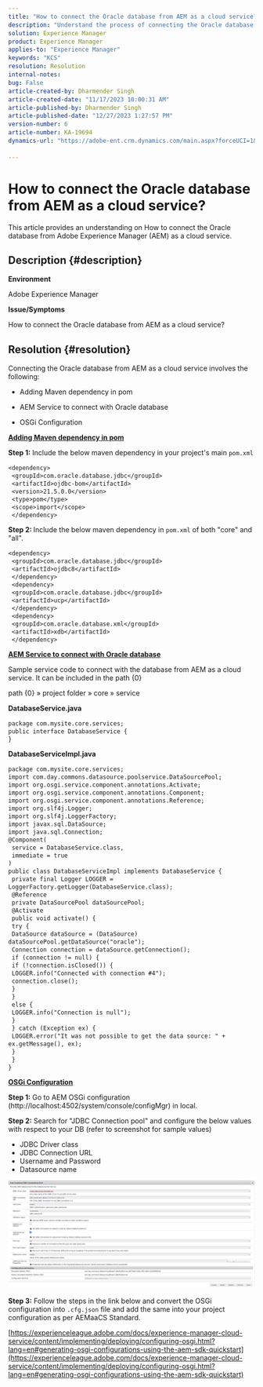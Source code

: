```yaml
---
title: "How to connect the Oracle database from AEM as a cloud service?"
description: "Understand the process of connecting the Oracle database from AEM as a cloud service."
solution: Experience Manager
product: Experience Manager
applies-to: "Experience Manager"
keywords: "KCS"
resolution: Resolution
internal-notes: 
bug: False
article-created-by: Dharmender Singh
article-created-date: "11/17/2023 10:00:31 AM"
article-published-by: Dharmender Singh
article-published-date: "12/27/2023 1:27:57 PM"
version-number: 6
article-number: KA-19694
dynamics-url: "https://adobe-ent.crm.dynamics.com/main.aspx?forceUCI=1&pagetype=entityrecord&etn=knowledgearticle&id=10959f1e-3085-ee11-8179-6045bd006239"

---
```

# How to connect the Oracle database from AEM as a cloud service?


This article provides an understanding on How to connect the Oracle database from Adobe Experience Manager (AEM) as a cloud service.

## Description {#description}


<b>Environment</b>

Adobe Experience Manager

<b>Issue/Symptoms</b>

How to connect the Oracle database from AEM as a cloud service?


## Resolution {#resolution}


Connecting the Oracle database from AEM as a cloud service involves the following:

- Adding Maven dependency in pom

- AEM Service to connect with Oracle database

- OSGi Configuration

<u><b>Adding Maven dependency in pom</b></u>

<b>Step 1:</b> Include the below maven dependency in your project's main `pom.xml`


```
<dependency>
 <groupId>com.oracle.database.jdbc</groupId>
 <artifactId>ojdbc-bom</artifactId>
 <version>21.5.0.0</version>
 <type>pom</type>
 <scope>import</scope>
 </dependency>
```


<b>Step 2: </b>Include the below maven dependency in `pom.xml` of both "core" and "all".


```
<dependency>
 <groupId>com.oracle.database.jdbc</groupId>
 <artifactId>ojdbc8</artifactId>
 </dependency>
 <dependency>
 <groupId>com.oracle.database.jdbc</groupId>
 <artifactId>ucp</artifactId>
 </dependency>
 <dependency>
 <groupId>com.oracle.database.xml</groupId>
 <artifactId>xdb</artifactId>
 </dependency>
```


<u><b>AEM Service to connect with Oracle database</b></u>

Sample service code to connect with the database from AEM as a cloud service. It can be included in the path {0}

path {0} » project folder » core » service

<b>DatabaseService.java</b>


```
package com.mysite.core.services;
public interface DatabaseService {
}
```


<b>DatabaseServiceImpl.java</b>


```
package com.mysite.core.services;
import com.day.commons.datasource.poolservice.DataSourcePool;
import org.osgi.service.component.annotations.Activate;
import org.osgi.service.component.annotations.Component;
import org.osgi.service.component.annotations.Reference;
import org.slf4j.Logger;
import org.slf4j.LoggerFactory;
import javax.sql.DataSource;
import java.sql.Connection;
@Component(
 service = DatabaseService.class,
 immediate = true
)
public class DatabaseServiceImpl implements DatabaseService {
 private final Logger LOGGER = LoggerFactory.getLogger(DatabaseService.class);
 @Reference
 private DataSourcePool dataSourcePool;
 @Activate
 public void activate() {
 try {
 DataSource dataSource = (DataSource) dataSourcePool.getDataSource("oracle");
 Connection connection = dataSource.getConnection();
 if (connection != null) {
 if (!connection.isClosed()) {
 LOGGER.info("Connected with connection #4");
 connection.close();
 }
 }
 else {
 LOGGER.info("Connection is null");
 }
 } catch (Exception ex) {
 LOGGER.error("It was not possible to get the data source: " + ex.getMessage(), ex);
 }
 }
}
```


<u><b>OSGi Configuration</b></u>

<b>Step 1:</b> Go to AEM OSGi configuration (http://localhost:4502/system/console/configMgr) in local.

<b>Step 2:</b> Search for "JDBC Connection pool" and configure the below values with respect to your DB (refer to screenshot for sample values)

- JDBC Driver class
- JDBC Connection URL
- Username and Password
- Datasource name


![](assets/265e1a49-24dc-ec11-a7b6-0022480b073d.png)

<b>Step 3:</b> Follow the steps in the link below and convert the OSGi configuration into `.cfg.json` file and add the same into your project configuration as per AEMaaCS Standard.

[https://experienceleague.adobe.com/docs/experience-manager-cloud-service/content/implementing/deploying/configuring-osgi.html?lang=en#generating-osgi-configurations-using-the-aem-sdk-quickstart](https://experienceleague.adobe.com/docs/experience-manager-cloud-service/content/implementing/deploying/configuring-osgi.html?lang=en#generating-osgi-configurations-using-the-aem-sdk-quickstart)

